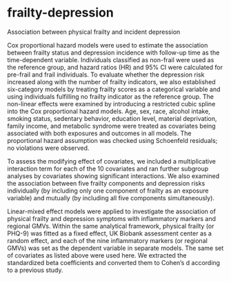 # frailty-depression
Association between physical frailty and incident depression 

Cox proportional hazard models were used to estimate the association between frailty status and depression incidence with follow-up time as the time-dependent variable. Individuals classified as non-frail were used as the reference group, and hazard ratios (HR) and 95% CI were calculated for pre-frail and frail individuals. To evaluate whether the depression risk increased along with the number of frailty indicators, we also established six-category models by treating frailty scores as a categorical variable and using individuals fulfilling no frailty indicator as the reference group. The non-linear effects were examined by introducing a restricted cubic spline into the Cox proportional hazard models. Age, sex, race, alcohol intake, smoking status, sedentary behavior, education level, material deprivation, family income, and metabolic syndrome were treated as covariates being associated with both exposures and outcomes in all models. The proportional hazard assumption was checked using Schoenfeld residuals; no violations were observed. 

To assess the modifying effect of covariates, we included a multiplicative interaction term for each of the 10 covariates and ran further subgroup analyses by covariates showing significant interactions. We also examined the association between five frailty components and depression risks individually (by including only one component of frailty as an exposure variable) and mutually (by including all five components simultaneously).

Linear-mixed effect models were applied to investigate the association of physical frailty and depression symptoms with inflammatory markers and regional GMVs. Within the same analytical framework, physical frailty (or PHQ-9) was fitted as a fixed effect, UK Biobank assessment center as a random effect, and each of the nine inflammatory markers (or regional GMVs) was set as the dependent variable in separate models. The same set of covariates as listed above were used here. We extracted the standardized beta coefficients and converted them to Cohen’s d according to a previous study.
